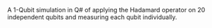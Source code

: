 A 1-Qubit simulation in Q# of applying the Hadamard operator on 20 independent qubits and measuring each qubit individually.
